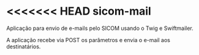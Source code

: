 <<<<<<< HEAD
sicom-mail
==========

Aplicação para envio de e-mails pelo SICOM usando o Twig e Swiftmailer.

A aplicação recebe via POST os parâmetros e envia o e-mail aos destinatários.
